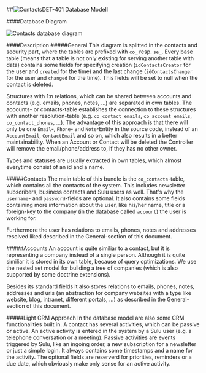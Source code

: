 ##![Contacts](https://raw.github.com/massiveart/sulu-docs/master/system-requirements/images/contacts.png)DET-401 Database Modell

####Database Diagram

![Contacts database diagram](https://raw.github.com/massiveart/sulu-docs/master/detail-specification/images/db/contacts.png)

####Description
#####General
This diagram is splitted in the contacts and security part, where the tables are prefixed with `co_` resp. `se_`. Every base table (means that a table is not only existing for serving another table with data) contains some fields for specifying creation (`idContactsCreator` for the user and `created` for the time) and the last change (`idContactsChanger` for the user and `changed` for the time). This fields will be set to null when the contact is deleted.

Structures with 1:n relations, which can be shared between accounts and contacts (e.g. emails, phones, notes, ...) are separated in own tables. The accounts- or contacts-table establishes the connection to these structures with another resolution-table (e.g. `co_contact_emails`, `co_account_emails`, `co_contact_phones`, ...). The advantage of this approach is that there will only be one `Email`-, `Phone`- and `Note`-Entity in the source code, instead of an `AccountEmail`, `ContactEmail` and so on, which also results in a better maintainability. When an Account or Contact will be deleted the Controller will remove the email/phone/address to, if they has no other owner.

Types and statuses are usually extracted in own tables, which almost everytime consist of an id and a name.

#####Contacts
The main table of this bundle is the `co_contacts`-table, which contains all the contacts of the system. This includes newsletter subscribers, business contacts and Sulu users as well. That's why the `username`- and `password`-fields are optional. It also contains some fields containing more information about the user, like his/her name, title or a foreign-key to the company (in the database called `account`) the user is working for.

Furthermore the user has relations to emails, phones, notes and addresses resolved liked described in the General-section of this document.

#####Accounts
An account is quite similiar to a contact, but it is representing a company instead of a single person. Although it is quite similiar it is stored in its own table, because of query optimizations. We use the nested set model for building a tree of companies (which is also supported by some doctrine extensions). 

Besides its standard fields it also stores relations to emails, phones, notes, addresses and urls (an abstraction for company websites with a type like website, blog, intranet, different portals, ...) as described in the General-section of this document.

#####Light CRM Approach
In the database model are also some CRM functionalities built in. A contact has several activities, which can be passive or active. An active activity is entered in the system by a Sulu user (e.g. a telephone conversation or a meeting). Passive activities are events triggered by Sulu, like an ingoing order, a new subscription for a newsletter or just a simple login. It always contains some timestamps and a name for the activity. The optional fields are reserverd for priorities, reminders or a due date, which obviously make only sense for an active activity.
